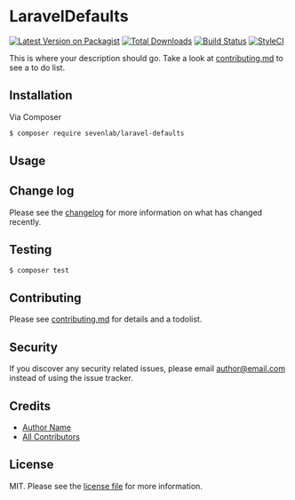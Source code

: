 # LaravelDefaults

[![Latest Version on Packagist][ico-version]][link-packagist]
[![Total Downloads][ico-downloads]][link-downloads]
[![Build Status][ico-travis]][link-travis]
[![StyleCI][ico-styleci]][link-styleci]

This is where your description should go. Take a look at [contributing.md](contributing.md) to see a to do list.

## Installation

Via Composer

``` bash
$ composer require sevenlab/laravel-defaults
```

## Usage

## Change log

Please see the [changelog](changelog.md) for more information on what has changed recently.

## Testing

``` bash
$ composer test
```

## Contributing

Please see [contributing.md](contributing.md) for details and a todolist.

## Security

If you discover any security related issues, please email author@email.com instead of using the issue tracker.

## Credits

- [Author Name][link-author]
- [All Contributors][link-contributors]

## License

MIT. Please see the [license file](license.md) for more information.

[ico-version]: https://img.shields.io/packagist/v/sevenlab/laravel-defaults.svg?style=flat-square
[ico-downloads]: https://img.shields.io/packagist/dt/sevenlab/laravel-defaults.svg?style=flat-square
[ico-travis]: https://img.shields.io/travis/sevenlab/laravel-defaults/master.svg?style=flat-square
[ico-styleci]: https://styleci.io/repos/12345678/shield

[link-packagist]: https://packagist.org/packages/sevenlab/laravel-defaults
[link-downloads]: https://packagist.org/packages/sevenlab/laravel-defaults
[link-travis]: https://travis-ci.org/sevenlab/laravel-defaults
[link-styleci]: https://styleci.io/repos/12345678
[link-author]: https://github.com/sevenlab
[link-contributors]: ../../contributors
